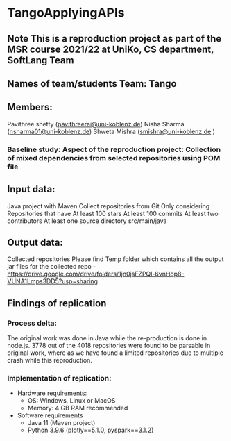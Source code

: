 # TangoApplyingAPIs

## Note This is a reproduction project as part of the MSR course 2021/22 at UniKo, CS department, SoftLang Team

## Names of team/students Team: Tango 
## Members: 
Pavithree shetty (pavithreerai@uni-koblenz.de) 
Nisha Sharma (nsharma01@uni-koblenz.de) 
Shweta Mishra (smishra@uni-koblenz.de ) 

### Baseline study: Aspect of the reproduction project: Collection of mixed dependencies from selected repositories using POM file

## Input data: 
Java project with Maven Collect repositories from Git Only considering Repositories that have At least 100 stars At least 100 commits At least two contributors At least one source directory src/main/java

## Output data: 
Collected repositories
Please find Temp folder which contains all the output jar files for the collected repo - https://drive.google.com/drive/folders/1jn0jsFZPQl-6vnHop8-VUNA1Lmps3DD5?usp=sharing

## Findings of replication 
### Process delta: 
The original work was done in Java while the re-production is done in node.js. 3778 out of the 4018 repositories were found to be parsable in original work, where as we have found a limited repositories due to multiple crash while this reproduction.

### Implementation of replication: 
* Hardware requirements: 
  * OS: Windows, Linux or MacOS 
  * Memory: 4 GB RAM recommended 
* Software requirements 
  * Java 11 (Maven project) 
  * Python 3.9.6 (plotly==5.1.0, pyspark==3.1.2)
